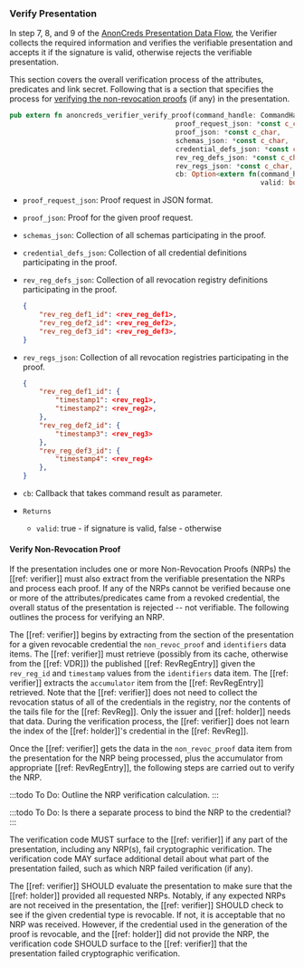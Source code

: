 ### Verify Presentation

In step 7, 8, and 9 of the [AnonCreds Presentation Data
Flow](#anoncreds-presentation-data-flow), the Verifier collects the required
information and verifies the verifiable presentation and accepts it if the
signature is valid, otherwise rejects the verifiable presentation.

This section covers the overall verification process of the attributes,
predicates and link secret. Following that is a section that specifies the
process for [verifying the non-revocation proofs](#verify-non-revocation-proof)
(if any) in the presentation.

```rust
pub extern fn anoncreds_verifier_verify_proof(command_handle: CommandHandle,
                                         proof_request_json: *const c_char,
                                         proof_json: *const c_char,
                                         schemas_json: *const c_char,
                                         credential_defs_json: *const c_char,
                                         rev_reg_defs_json: *const c_char,
                                         rev_regs_json: *const c_char,
                                         cb: Option<extern fn(command_handle_: CommandHandle, err: ErrorCode,
                                                              valid: bool)>) -> ErrorCode {}
```

- `proof_request_json`: Proof request in JSON format.
- `proof_json`: Proof for the given proof request.
- `schemas_json`: Collection of all schemas participating in the proof.
- `credential_defs_json`: Collection of all credential definitions participating in the proof.
- `rev_reg_defs_json`: Collection of all revocation registry definitions participating in the proof.

  ```json
  {
      "rev_reg_def1_id": <rev_reg_def1>,
      "rev_reg_def2_id": <rev_reg_def2>,
      "rev_reg_def3_id": <rev_reg_def3>,
  }
  ```

- `rev_regs_json`: Collection of all revocation registries participating in the proof.
  ```json
  {
      "rev_reg_def1_id": {
          "timestamp1": <rev_reg1>,
          "timestamp2": <rev_reg2>,
      },
      "rev_reg_def2_id": {
          "timestamp3": <rev_reg3>
      },
      "rev_reg_def3_id": {
          "timestamp4": <rev_reg4>
      },
  }
  ```
- `cb`: Callback that takes command result as parameter.
- `Returns`
  - `valid`: true - if signature is valid, false - otherwise

#### Verify Non-Revocation Proof

If the presentation includes one or more Non-Revocation Proofs (NRPs) the
[[ref: verifier]] must also extract from the verifiable presentation the NRPs
and process each proof. If any of the NRPs cannot be verified because one
or more of the attributes/predicates came from a revoked credential, the
overall status of the presentation is rejected -- not verifiable. The following
outlines the process for verifying an NRP.

The [[ref: verifier]] begins by extracting from the section of the presentation
for a given revocable credential the `non_revoc_proof` and `identifiers` data
items. The [[ref: verifier]] must retrieve (possibly from its cache, otherwise
from the [[ref: VDR]]) the published [[ref: RevRegEntry]] given the `rev_reg_id`
and `timestamp` values from the `identifiers` data item. The [[ref: verifier]]
extracts the `accumulator` item from the [[ref: RevRegEntry]] retrieved. Note
that the [[ref: verifier]] does not need to collect the revocation status of all
of the credentials in the registry, nor the contents of the tails file for the
[[ref: RevReg]]. Only the issuer and [[ref: holder]] needs that data. During the
verification process, the [[ref: verifier]] does not learn the index of the
[[ref: holder]]'s credential in the [[ref: RevReg]].

Once the [[ref: verifier]] gets the data in the `non_revoc_proof` data item from
the presentation for the NRP being processed, plus the accumulator from
appropriate [[ref: RevRegEntry]], the following steps are carried out to verify
the NRP.

:::todo
To Do: Outline the NRP verification calculation.
:::

:::todo
To Do: Is there a separate process to bind the NRP to the credential?
:::

The verification code MUST surface to the [[ref: verifier]] if any part of the
presentation, including any NRP(s), fail cryptographic verification. The
verification code MAY surface additional detail about what part of the
presentation failed, such as which NRP failed verification (if any).

The [[ref: verifier]] SHOULD evaluate the presentation to make sure that the
[[ref: holder]] provided all requested NRPs. Notably, if any expected NRPs
are not received in the presentation, the [[ref: verifier]] SHOULD check to see
if the given credential type is revocable. If not, it is acceptable that no
NRP was received. However, if the credential used in the generation of the
proof is revocable, and the [[ref: holder]] did not provide the NRP, the
verification code SHOULD surface to the [[ref: verifier]] that the presentation
failed cryptographic verification.
